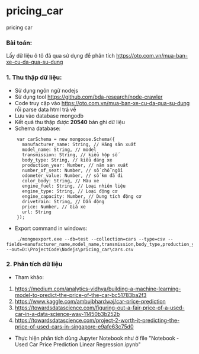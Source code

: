 # pricing_car
pricing car

### Bài toán:
Lấy dữ liệu ô tô đã qua sử dụng để phân tích https://oto.com.vn/mua-ban-xe-cu-da-qua-su-dung

### 1. Thu thập dữ liệu:
* Sử dụng ngôn ngữ nodejs
* Sử dụng tool https://github.com/bda-research/node-crawler
* Code truy cập vào https://oto.com.vn/mua-ban-xe-cu-da-qua-su-dung rồi parse data html trả về
* Lưu vào database mongodb
* Kết quả thu thập được **20540** bản ghi dữ liệu
* Schema database:
```nodejs	
	var carSchema = new mongoose.Schema({
	  manufacturer_name: String, // Hãng sản xuất
	  model_name: String, // model
	  transmission: String, // kiểu hộp số
	  body_type: String, // kiểu dáng xe
	  production_year: Number, // năm sản xuất
	  number_of_seat: Number, // số chỗ ngồi
	  odometer_value: Number, // số km đã đi
	  color_body: String, // Màu xe
	  engine_fuel: String, // Loại nhiên liệu
	  engine_type: String, // Loại động cơ
	  engine_capacity: Number, // Dung tích động cơ
	  drivetrain: String, // Dẫn động
	  price: Number, // Giá xe
	  url: String
	});
```
* Export command in windows: 
```	
	./mongoexport.exe --db=test --collection=cars --type=csv --fields=manufacturer_name,model_name,transmission,body_type,production_year,number_of_seat,odometer_value,color_body,engine_fuel,engine_type,engine_capacity,drivetrain,price,url --out=D:\ProjectCode\Nodejs\pricing_car\cars.csv
```
### 2. Phân tích dữ liệu
* Tham khảo:
1. https://medium.com/analytics-vidhya/building-a-machine-learning-model-to-predict-the-price-of-the-car-bc51783ba2f3
2. https://www.kaggle.com/ambujbhardwaj/car-price-prediction
3. https://towardsdatascience.com/figuring-out-a-fair-price-of-a-used-car-in-a-data-science-way-11450b3b252b
4. https://towardsdatascience.com/project-2-worth-it-predicting-the-price-of-used-cars-in-singapore-e9afe63c75d0
* Thực hiện phân tích dùng Jupyter Notebook như ở file "Notebook - Used Car Price Prediction Linear Regression.ipynb"
